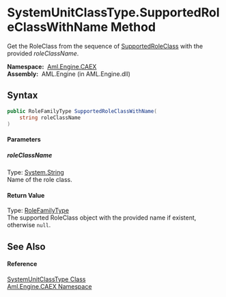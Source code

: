 SystemUnitClassType.SupportedRoleClassWithName Method
=====================================================
Get the RoleClass from the sequence of [SupportedRoleClass][1] with the provided *roleClassName*.

  **Namespace:**  [Aml.Engine.CAEX][2]  
  **Assembly:**  AML.Engine (in AML.Engine.dll)

Syntax
------

```csharp
public RoleFamilyType SupportedRoleClassWithName(
	string roleClassName
)
```

#### Parameters

##### *roleClassName*
Type: [System.String][3]  
Name of the role class.

#### Return Value
Type: [RoleFamilyType][4]  
The supported RoleClass object with the provided name if existent, otherwise `null`.

See Also
--------

#### Reference
[SystemUnitClassType Class][5]  
[Aml.Engine.CAEX Namespace][2]  

[1]: SupportedRoleClass.md
[2]: ../README.md
[3]: https://docs.microsoft.com/dotnet/api/system.string
[4]: ../RoleFamilyType/README.md
[5]: README.md
[6]: https://www.automationml.org
[7]: ../../icons/logoShade.png